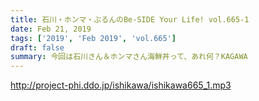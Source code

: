 ```yaml
---
title: 石川・ホンマ・ぶるんのBe-SIDE Your Life! vol.665-1
date: Feb 21, 2019
tags: ['2019', 'Feb 2019', 'vol.665']
draft: false
summary: 今回は石川さん＆ホンマさん海鮮丼って、あれ何？KAGAWA
---
```


http://project-phi.ddo.jp/ishikawa/ishikawa665_1.mp3
